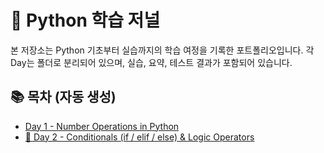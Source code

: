 # 🧠 Python 학습 저널

본 저장소는 Python 기초부터 실습까지의 학습 여정을 기록한 포트폴리오입니다.
각 Day는 폴더로 분리되어 있으며, 실습, 요약, 테스트 결과가 포함되어 있습니다.

## 📚 목차 (자동 생성)

- [Day 1 - Number Operations in Python](01_python_math_basics/day1_number_operations.md)
- [📘 Day 2 - Conditionals (if / elif / else) & Logic Operators](day2_conditionals/day2_conditionals.md)
